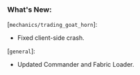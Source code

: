 ### What's New:


[`mechanics/trading_goat_horn`]:

* Fixed client-side crash.

[`general`]:

* Updated Commander and Fabric Loader.